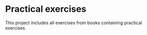 # Practical exercises

This project includes all exercises from books containing practical exercises.
